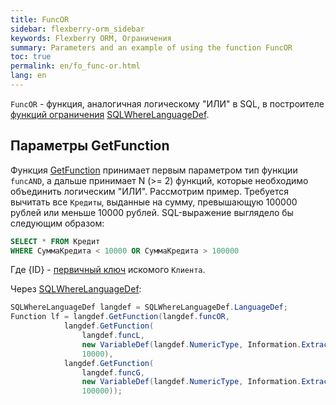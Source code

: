 ```yaml
---
title: FuncOR
sidebar: flexberry-orm_sidebar
keywords: Flexberry ORM, Ограничения
summary: Parameters and an example of using the function FuncOR
toc: true
permalink: en/fo_func-or.html
lang: en
---
```


`FuncOR` - функция, аналогичная логическому "ИЛИ" в SQL, в построителе [функций ограничения](fo_limit-function.html) [SQLWhereLanguageDef](fo_function-list.html).

## Параметры GetFunction

Функция [GetFunction](fo_function-list.html) принимает первым параметром тип функции `funcAND`, а дальше принимает N (>= 2) функций, которые необходимо объединить логическим "ИЛИ".
Рассмотрим пример. Требуется вычитать все `Кредиты`, выданные на сумму, превышающую 100000 рублей или меньше 10000 рублей.
SQL-выражение выглядело бы следующим образом:

```sql
SELECT * FROM Кредит 
WHERE СуммаКредита < 10000 OR СуммаКредита > 100000
```

Где {ID} - [первичный ключ](fo_primary-keys-objects.html) искомого `Клиента`.

Через [SQLWhereLanguageDef](fo_function-list.html):

```csharp    
SQLWhereLanguageDef langdef = SQLWhereLanguageDef.LanguageDef;
Function lf = langdef.GetFunction(langdef.funcOR,
			langdef.GetFunction(
				langdef.funcL, 
				new VariableDef(langdef.NumericType, Information.ExtractPropertyPath<Кредит>(x => x.СуммаКредита)), 
				10000),
			langdef.GetFunction(
				langdef.funcG, 
				new VariableDef(langdef.NumericType, Information.ExtractPropertyPath<Кредит>(x => x.СуммаКредита)), 
				100000));
```
